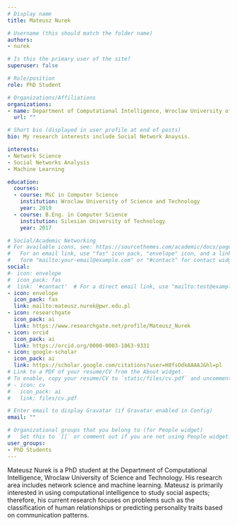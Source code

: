 ```yaml
---
# Display name
title: Mateusz Nurek

# Username (this should match the folder name)
authors:
- nurek

# Is this the primary user of the site?
superuser: false

# Role/position
role: PhD Student

# Organizations/Affiliations
organizations:
- name: Department of Computational Intelligence, Wroclaw University of Science and Technology
  url: ""

# Short bio (displayed in user profile at end of posts)
bio: My research interests include Social Network Anaysis.

interests:
- Network Science
- Social Networks Analysis
- Machine Learning

education:
  courses:
  - course: MsC in Computer Science
    institution: Wroclaw University of Science and Technology
    year: 2019
  - course: B.Eng. in Computer Science
    institution: Silesian University of Technology
    year: 2017

# Social/Academic Networking
# For available icons, see: https://sourcethemes.com/academic/docs/page-builder/#icons
#   For an email link, use "fas" icon pack, "envelope" icon, and a link in the
#   form "mailto:your-email@example.com" or "#contact" for contact widget.
social:
#- icon: envelope
#  icon_pack: fas
#  link: '#contact'  # For a direct email link, use "mailto:test@example.org".
- icon: envelope
  icon_pack: fas
  link: mailto:mateusz.nurek@pwr.edu.pl
- icon: researchgate
  icon_pack: ai
  link: https://www.researchgate.net/profile/Mateusz_Nurek
- icon: orcid
  icon_pack: ai
  link: https://orcid.org/0000-0003-1863-9331
- icon: google-scholar
  icon_pack: ai
  link: https://scholar.google.com/citations?user=H8fsOdkAAAAJ&hl=pl
# Link to a PDF of your resume/CV from the About widget.
# To enable, copy your resume/CV to `static/files/cv.pdf` and uncomment the lines below.
# - icon: cv
#   icon_pack: ai
#   link: files/cv.pdf

# Enter email to display Gravatar (if Gravatar enabled in Config)
email: ""

# Organizational groups that you belong to (for People widget)
#   Set this to `[]` or comment out if you are not using People widget.
user_groups:
- PhD Students
---
```

Mateusz Nurek is a PhD student at the Department of Computational Intelligence, Wroclaw University of Science and Technology. His research area includes network science and machine learning. Mateusz is primarily interested in using computational intelligence to study social aspects; therefore, his current research focuses on problems such as the classification of human relationships or predicting personality traits based on communication patterns.
